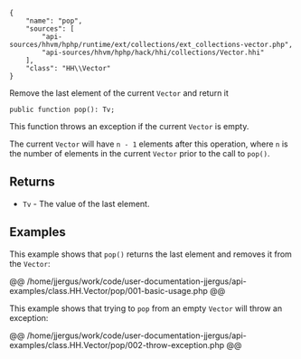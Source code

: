 ``` yamlmeta
{
    "name": "pop",
    "sources": [
        "api-sources/hhvm/hphp/runtime/ext/collections/ext_collections-vector.php",
        "api-sources/hhvm/hphp/hack/hhi/collections/Vector.hhi"
    ],
    "class": "HH\\Vector"
}
```




Remove the last element of the current ` Vector ` and return it




``` Hack
public function pop(): Tv;
```




This function throws an exception if the current ` Vector ` is empty.




The current ` Vector ` will have `` n - 1 `` elements after this operation, where
``` n ``` is the number of elements in the current ```` Vector ```` prior to the call to
````` pop() `````.




## Returns




+ ` Tv ` - The value of the last element.




## Examples




This example shows that ` pop() ` returns the last element and removes it from the `` Vector ``:







@@ /home/jjergus/work/code/user-documentation-jjergus/api-examples/class.HH.Vector/pop/001-basic-usage.php @@




This example shows that trying to ` pop ` from an empty `` Vector `` will throw an exception:







@@ /home/jjergus/work/code/user-documentation-jjergus/api-examples/class.HH.Vector/pop/002-throw-exception.php @@
<!-- HHAPIDOC -->
